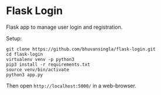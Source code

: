 # Flask Login

Flask app to manage user login and registration.
  
Setup:
```
git clone https://github.com/bhuvansingla/flask-login.git
cd flask-login
virtualenv venv -p python3
pip3 install -r requirements.txt
source venv/bin/activate
python3 app.py
```

Then open ```http://localhost:5000/``` in a web-browser.
